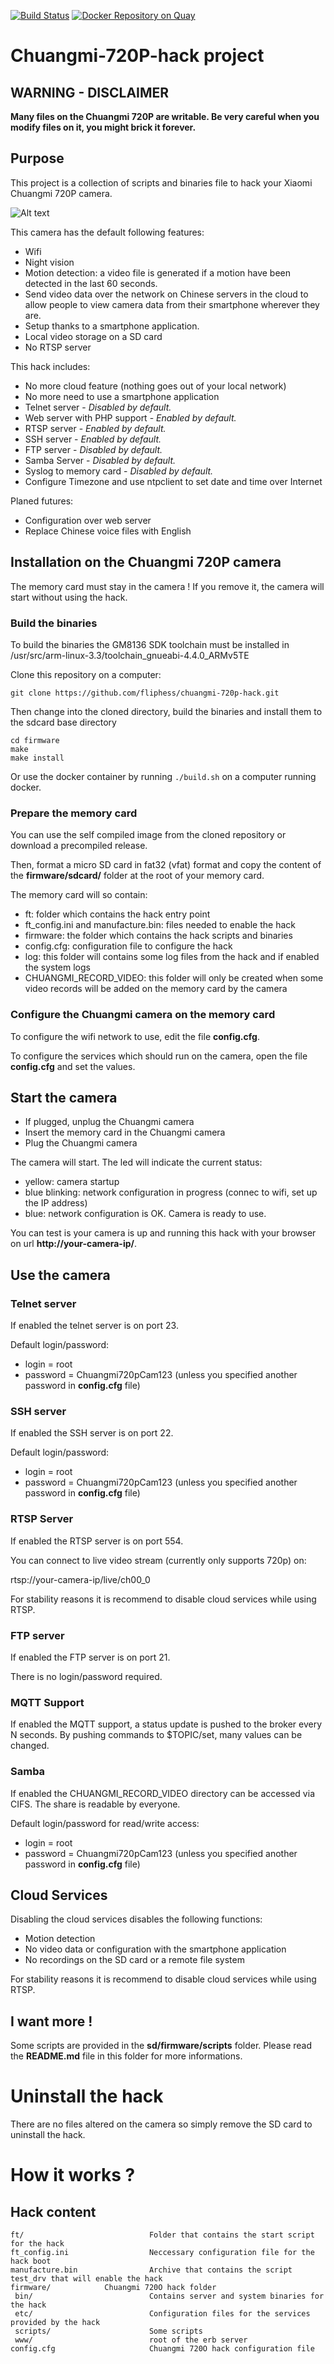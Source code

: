[![Build Status](https://travis-ci.org/fliphess/chuangmi-720p-hack.svg?branch=master)](https://travis-ci.org/fliphess/chuangmi-720p-hack)
[![Docker Repository on Quay](https://quay.io/repository/fliphess/chuangmi-720p-hack/status "Docker Repository on Quay")](https://quay.io/repository/fliphess/chuangmi-720p-hack)

# Chuangmi-720P-hack project

## WARNING - DISCLAIMER

**Many files on the Chuangmi 720P are writable. Be very careful when you modify files on it, you might brick it forever.**

## Purpose

This project is a collection of scripts and binaries file to hack your Xiaomi Chuangmi 720P camera.

![Alt text](chuangmi.jpg?raw=true "Chuangmi 720P camera")

This camera has the default following features:
* Wifi
* Night vision
* Motion detection: a video file is generated if a motion have been detected in the last 60 seconds.
* Send video data over the network on Chinese servers in the cloud to allow people to view camera data from their smartphone wherever they are.
* Setup thanks to a smartphone application.
* Local video storage on a SD card
* No RTSP server

This hack includes:
* No more cloud feature (nothing goes out of your local network)
* No more need to use a smartphone application
* Telnet server - _Disabled by default._
* Web server with PHP support - _Enabled by default._
* RTSP server - _Enabled by default._
* SSH server - _Enabled by default._
* FTP server - _Disabled by default._
* Samba Server - _Disabled by default._
* Syslog to memory card - _Disabled by default._
* Configure Timezone and use ntpclient to set date and time over Internet

Planed futures:
* Configuration over web server
* Replace Chinese voice files with English

## Installation on the Chuangmi 720P camera

The memory card must stay in the camera ! If you remove it, the camera will start without using the hack.

### Build the binaries

To build the binaries the GM8136 SDK toolchain must be installed in /usr/src/arm-linux-3.3/toolchain_gnueabi-4.4.0_ARMv5TE

Clone this repository on a computer:

    git clone https://github.com/fliphess/chuangmi-720p-hack.git

Then change into the cloned directory, build the binaries and install them to the sdcard base directory

    cd firmware
    make
    make install

Or use the docker container by running `./build.sh` on a computer running docker.

### Prepare the memory card

You can use the self compiled image from the cloned repository or download a precompiled release.

Then, format a micro SD card in fat32 (vfat) format and copy the content of the **firmware/sdcard/** folder at the root of your memory card.

The memory card will so contain:

* ft: folder which contains the hack entry point
* ft_config.ini and manufacture.bin: files needed to enable the hack
* firmware: the folder which contains the hack scripts and binaries
* config.cfg: configuration file to configure the hack
* log: this folder will contains some log files from the hack and if enabled the system logs
* CHUANGMI_RECORD_VIDEO: this folder will only be created when some video records will be added on the memory card by the camera

### Configure the Chuangmi camera on the memory card

To configure the wifi network to use, edit the file **config.cfg**.

To configure the services which should run on the camera, open the file **config.cfg** and set the values.

## Start the camera

* If plugged, unplug the Chuangmi camera
* Insert the memory card in the Chuangmi camera
* Plug the Chuangmi camera

The camera will start. The led will indicate the current status:
* yellow: camera startup
* blue blinking: network configuration in progress (connec to wifi, set up the IP address)
* blue: network configuration is OK. Camera is ready to use.

You can test is your camera is up and running this hack with your browser on url **http://your-camera-ip/**.

## Use the camera

### Telnet server

If enabled the telnet server is on port 23.

Default login/password:
* login = root
* password = Chuangmi720pCam123 (unless you specified another password in **config.cfg** file)

### SSH server

If enabled the SSH server is on port 22.

Default login/password:
* login = root
* password = Chuangmi720pCam123 (unless you specified another password in **config.cfg** file)

### RTSP Server

If enabled the RTSP server is on port 554.

You can connect to live video stream (currently only supports 720p) on:

rtsp://your-camera-ip/live/ch00_0

For stability reasons it is recommend to disable cloud services while using RTSP.

### FTP server

If enabled the FTP server is on port 21.

There is no login/password required.

### MQTT Support

If enabled the MQTT support, a status update is pushed to the broker every N seconds.
By pushing commands to $TOPIC/set, many values can be changed.


### Samba

If enabled the CHUANGMI_RECORD_VIDEO directory can be accessed via CIFS.
The share is readable by everyone.

Default login/password for read/write access:
* login = root
* password = Chuangmi720pCam123 (unless you specified another password in **config.cfg** file)


## Cloud Services

Disabling the cloud services disables the following functions:

* Motion detection
* No video data or configuration with the smartphone application
* No recordings on the SD card or a remote file system

For stability reasons it is recommend to disable cloud services while using RTSP.

## I want more !

Some scripts are provided in the **sd/firmware/scripts** folder. Please read the **README.md** file in this folder for more informations.

Uninstall the hack
==================

There are no files altered on the camera so simply remove the SD card to uninstall the hack.


How it works ?
==============

Hack content
------------

```
ft/                            Folder that contains the start script for the hack
ft_config.ini                  Neccessary configuration file for the hack boot
manufacture.bin                Archive that contains the script test_drv that will enable the hack
firmware/            Chuangmi 720O hack folder
 bin/                          Contains server and system binaries for the hack
 etc/                          Configuration files for the services provided by the hack
 scripts/                      Some scripts
 www/                          root of the erb server
config.cfg                     Chuangmi 720O hack configuration file
````

